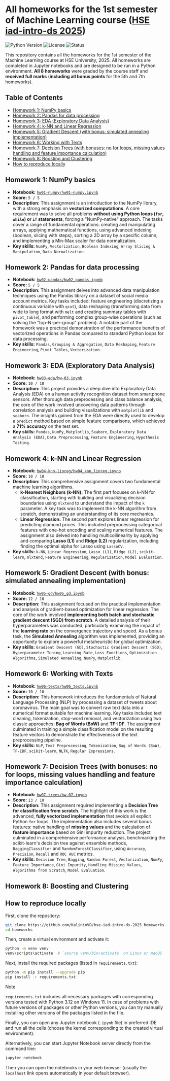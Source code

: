 <!-- omit in toc -->
# All homeworks for the 1st semester of Machine Learning course ([HSE iad-intro-ds 2025](https://github.com/hse-ds/iad-intro-ds/tree/master/2025))

![Python Version](https://img.shields.io/badge/python-3.12-blue.svg)
![License](https://img.shields.io/badge/license-MIT-green.svg)
![Status](https://img.shields.io/badge/status-completed-brightgreen.svg)

This repository contains all the homeworks for the 1st semester of the Machine Learning course at HSE University, 2025. All homeworks are completed in Jupyter notebooks and are designed to be run in a Python environment. **All 8 homeworks** were graded by the course staff and **received full marks** (**including all bonus points** for the 5th and 7th homeworks).

<!-- omit in toc -->
## Table of Contents

- [Homework 1: NumPy basics](#homework-1-numpy-basics)
- [Homework 2: Pandas for data processing](#homework-2-pandas-for-data-processing)
- [Homework 3: EDA (Exploratory Data Analysis)](#homework-3-eda-exploratory-data-analysis)
- [Homework 4: k-NN and Linear Regression](#homework-4-k-nn-and-linear-regression)
- [Homework 5: Gradient Descent (with bonus: simulated annealing implementation)](#homework-5-gradient-descent-with-bonus-simulated-annealing-implementation)
- [Homework 6: Working with Texts](#homework-6-working-with-texts)
- [Homework 7: Decision Trees (with bonuses: no for loops, missing values handling and feature importance calculation)](#homework-7-decision-trees-with-bonuses-no-for-loops-missing-values-handling-and-feature-importance-calculation)
- [Homework 8: Boosting and Clustering](#homework-8-boosting-and-clustering)
- [How to reproduce locally](#how-to-reproduce-locally)

## Homework 1: NumPy basics

* **Notebook:** [`hw01-numpy/hw01-numpy.ipynb`](./hw01-numpy/hw01-numpy.ipynb)
* **Score:** `5 / 5`
* **Description:** This assignment is an introduction to the NumPy library, with a strong emphasis on **vectorized computations**. A core requirement was to solve all problems **without using Python loops (`for`, `while`) or `if` statements**, forcing a "NumPy-native" approach. The tasks cover a range of fundamental operations: creating and manipulating arrays, applying mathematical functions, using advanced indexing (boolean, slicing with steps), sorting a 2D array by a specific column, and implementing a Min-Max scaler for data normalization.
* **Key skills:** `NumPy`, `Vectorization`, `Boolean Indexing`, `Array Slicing & Manipulation`, `Data Normalization`.

## Homework 2: Pandas for data processing

* **Notebook:** [`hw02-pandas/hw02_pandas.ipynb`](./hw02-pandas/hw02_pandas.ipynb)
* **Score:** `5 / 5`
* **Description:** This assignment delves into advanced data manipulation techniques using the Pandas library on a dataset of social media account metrics. Key tasks included: feature engineering (discretizing a continuous variable with `qcut`), data reshaping (transforming data from wide to long format with `melt` and creating summary tables with `pivot_table`), and performing complex group-wise operations (such as solving the "top-N-per-group" problem). A notable part of the homework was a practical demonstration of the performance benefits of vectorized operations in Pandas compared to standard Python loops for data processing.
* **Key skills:** `Pandas`, `Grouping & Aggregation`, `Data Reshaping`, `Feature Engineering`, `Pivot Tables`, `Vectorization`.

## Homework 3: EDA (Exploratory Data Analysis)

* **Notebook:** [`hw03-eda/hw-03.ipynb`](./hw03-eda/hw-03.ipynb)
* **Score:** `10 / 10`
* **Description:** This project provides a deep dive into Exploratory Data Analysis (EDA) on a human activity recognition dataset from smartphone sensors. After thorough data preprocessing and class balance analysis, the core of the work involved uncovering data patterns through correlation analysis and building visualizations with `matplotlib` and `seaborn`. The insights gained from the EDA were directly used to develop a `predict` method based on simple feature comparisons, which achieved a **71% accuracy** on the test set.
* **Key skills:** `Pandas`, `NumPy`, `Matplotlib`, `Seaborn`, `Exploratory Data Analysis (EDA)`, `Data Preprocessing`, `Feature Engineering`, `Hypothesis Testing`.

## Homework 4: k-NN and Linear Regression

* **Notebook:** [`hw04-knn-linreg/hw04_knn_linreg.ipynb`](./hw04-knn-linreg/hw04_knn_linreg.ipynb)
* **Score:** `10 / 10`
* **Description:** This comprehensive assignment covers two fundamental machine learning algorithms.
  * **k-Nearest Neighbors (k-NN):** The first part focuses on k-NN for classification, starting with building and visualizing decision boundaries using `mlxtend` to understand the impact of the `k` parameter. A key task was to implement the k-NN algorithm from scratch, demonstrating an understanding of its core mechanics.
  * **Linear Regression:** The second part explores linear regression for predicting diamond prices. This included preprocessing categorical features with one-hot encoding and scaling numerical features. The assignment also delved into handling multicollinearity by applying and comparing **Lasso (L1)** and **Ridge (L2)** regularization, including finding the optimal alpha for Lasso using `LassoCV`.
* **Key skills:** `k-NN`, `Linear Regression`, `Lasso (L1)`, `Ridge (L2)`, `scikit-learn`, `mlxtend`, `Feature Engineering`, `Regularization`, `Model Evaluation`.

## Homework 5: Gradient Descent (with bonus: simulated annealing implementation)

* **Notebook:** [`hw05-gd/hw05_gd.ipynb`](./hw05-gd/hw05_gd.ipynb)
* **Score:** `12 / 10`
* **Description:** This assignment focused on the practical implementation and analysis of gradient-based optimization for linear regression. The core of the work involved **implementing both batch and stochastic gradient descent (SGD) from scratch**. A detailed analysis of their hyperparameters was conducted, particularly examining the impact of the **learning rate** on the convergence trajectory and speed. As a bonus task, the **Simulated Annealing** algorithm was implemented, providing an opportunity to explore a powerful metaheuristic for global optimization.
* **Key skills:** `Gradient Descent (GD)`, `Stochastic Gradient Descent (SGD)`, `Hyperparameter Tuning`, `Learning Rate`, `Loss Functions`, `Optimization Algorithms`, `Simulated Annealing`, `NumPy`, `Matplotlib`.

## Homework 6: Working with Texts

* **Notebook:** [`hw06-texts/hw06_texts.ipynb`](./hw06-texts/hw06_texts.ipynb)
* **Score:** `10 / 10`
* **Description:** This homework introduces the fundamentals of Natural Language Processing (NLP) by processing a dataset of tweets about coronavirus. The main goal was to convert raw text data into a numerical format suitable for machine learning. Key tasks included text cleaning, tokenization, stop-word removal, and vectorization using two classic approaches: **Bag of Words (BoW)** and **TF-IDF**. The assignment culminated in training a simple classification model on the resulting feature vectors to demonstrate the effectiveness of the text preprocessing pipeline.
* **Key skills:** `NLP`, `Text Preprocessing`, `Tokenization`, `Bag of Words (BoW)`, `TF-IDF`, `scikit-learn`, `NLTK`, `Regular Expressions`.

## Homework 7: Decision Trees (with bonuses: no for loops, missing values handling and feature importance calculation)

* **Notebook:** [`hw07-trees/hw-07.ipynb`](./hw07-trees/hw-07.ipynb)
* **Score:** `13 / 10`
* **Description:** This assignment required implementing a **Decision Tree for classification from scratch**. The highlight of this work is the advanced, **fully vectorized implementation** that avoids all explicit Python `for` loops. The implementation also includes several bonus features: native handling of **missing values** and the calculation of **feature importance** based on Gini impurity reduction. The project culminated in a comprehensive performance analysis, benchmarking the scikit-learn's decision tree against ensemble methods, `BaggingClassifier` and `RandomForestClassifier`, using `Accuracy`, `Precision`, `Recall` and `ROC AUC` metrics.
* **Key skills:** `Decision Tree`, `Bagging`, `Random Forest`, `Vectorization`, `NumPy`, `Feature Importance`, `Gini Impurity`, `Handling Missing Values`, `Algorithms from Scratch`, `Model Evaluation`.

## Homework 8: Boosting and Clustering

## How to reproduce locally

First, clone the repository:

```bash
git clone https://github.com/KalininVD/hse-iad-intro-ds-2025 homeworks
cd homeworks
```

Then, create a virtual environment and activate it:

```bash
python -m venv venv
venv\scripts\activate  # `source venv/bin/activate` on Linux or macOS
```

Next, install the required packages (listed in `requirements.txt`):

```bash
python -m pip install --upgrade pip
pip install -r requirements.txt
```

> [!Note] 
> `requirements.txt` includes all necessary packages with corresponding versions tested with Python 3.12 on Windows 11. In case of problems with future versions of packages or other Python versions, you can try manually installing other versions of the packages listed in the file.

Finally, you can open any Jupyter notebook (`.ipynb` file) in preferred IDE and run all the cells (choose the kernel corresponding to the created virtual environment).

Alternatively, you can start Jupyter Notebook server directly from the command line:

```bash
jupyter notebook
```

Then you can open the notebooks in your web browser (usually the `localhost` link opens automatically in your default browser).